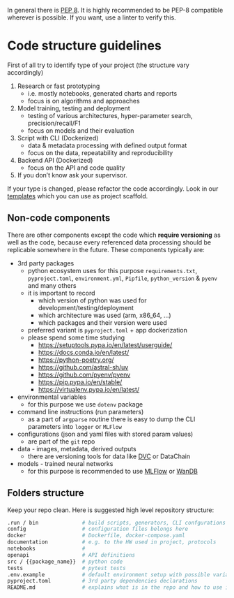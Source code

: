 In general there is [PEP 8](https://peps.python.org/pep-0008/). It is highly recommended to be PEP-8 compatible wherever is possible. If you want, use a linter to verify this. 

# Code structure guidelines

First of all try to identify type of your project (the structure vary accordingly)

1. Research or fast prototyping 
    - i.e. mostly notebooks, generated charts and reports
    - focus is on algorithms and approaches
2. Model training, testing and deployment 
    - testing of various architectures, hyper-parameter search, precision/recall/F1
    - focus on models and their evaluation
3. Script with CLI (Dockerized) 
    - data & metadata processing with defined output format
    - focus on the data, repeatability and reproducibility
4. Backend API (Dockerized)
    - focus on the API and code quality
5. If you don’t know ask your supervisor.

If your type is changed, please refactor the code accordingly. Look in our [templates](templates.md) which you can use as project scaffold.

## Non-code components

There are other components except the code which **require versioning** as well as the code, because every referenced data processing should be replicable somewhere in the future. These components typically are:

- 3rd party packages
    - python ecosystem uses for this purpose `requirements.txt`, `pyproject.toml`, `environment.yml`, `Pipfile`, `python_version` & `pyenv` and many others
    - it is important to record
        - which version of python was used for development/testing/deployment
        - which architecture was used (arm, x86_64, …)
        - which packages and their version were used
    - preferred variant is `pyproject.toml` + app dockerization
    - please spend some time studying
        - https://setuptools.pypa.io/en/latest/userguide/
        - https://docs.conda.io/en/latest/
        - https://python-poetry.org/
        - https://github.com/astral-sh/uv
        - https://github.com/pyenv/pyenv
        - https://pip.pypa.io/en/stable/
        - https://virtualenv.pypa.io/en/latest/
- environmental variables
    - for this purpose we use `dotenv` package
- command line instructions (run parameters)
    - as a part of `argparse` routine there is easy to dump the CLI parameters into `logger` or `MLFlow`
- configurations (json and yaml files with stored param values)
    - are part of the `git` repo
- data - images, metadata, derived outputs
    - there are versioning tools for data like [DVC]([https://dvc.org](https://dvc.org/)) or DataChain
- models - trained neural networks
    - for this purpose is recommended to use [MLFlow]([https://mlflow.org](https://mlflow.org/)) or [WanDB](https://wandb.ai/site/)

## Folders structure

Keep your repo clean. Here is suggested high level repository structure:

```bash
.run / bin              # build scripts, generators, CLI confgurations etc.
config                  # configuration files belongs here
docker                  # Dockerfile, docker-compose.yaml
documentation           # e.g. to the HW used in project, protocols
notebooks               # 
openapi                 # API definitions
src / {{package_name}}  # python code
tests                   # pytest tests
.env.example            # default environment setup with possible variants for various machines
pyproject.toml          # 3rd party dependencies declarations
README.md               # explains what is in the repo and how to use it
```
